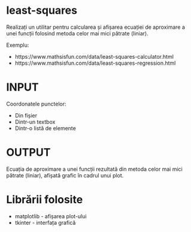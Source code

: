 # least-squares
Realizați un utilitar pentru calcularea și afișarea ecuației de aproximare a unei funcții folosind
metoda celor mai mici pătrate (liniar). 

Exemplu:
<ul>
  <li>https://www.mathsisfun.com/data/least-squares-calculator.html</li>

  <li>https://www.mathsisfun.com/data/least-squares-regression.html</li>
</ul>

# INPUT
Coordonatele punctelor:
<ul>
  <li>Din fișier</li>
  <li>Dintr-un textbox</li>
  <li>Dintr-o listă de elemente</li>
</ul>

# OUTPUT
Ecuația de aproximare a unei funcții rezultată din metoda celor mai mici pătrate (liniar), afișată grafic în cadrul unui plot.

# Librării folosite
<ul>
  <li>matplotlib - afișarea plot-ului</li>
  <li>tkinter - interfața grafică</li>
</ul>


